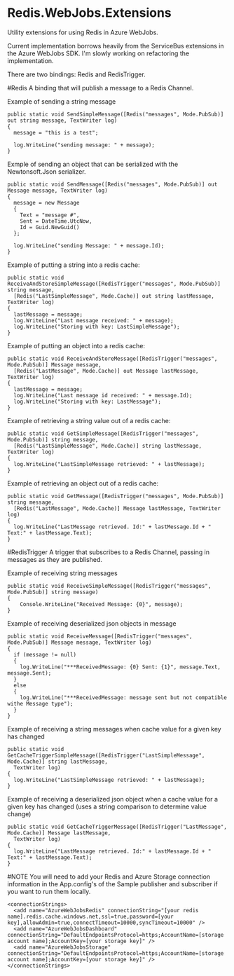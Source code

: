 # Redis.WebJobs.Extensions
Utility extensions for using Redis in Azure WebJobs.

Current implementation borrows heavily from the ServiceBus extensions in the Azure WebJobs SDK.  I'm slowly working on refactoring the implementation.

There are two bindings: Redis and RedisTrigger.

#Redis
A binding that will publish a message to a Redis Channel.

Example of sending a string message
```
public static void SendSimpleMessage([Redis("messages", Mode.PubSub)] out string message, TextWriter log)
{
  message = "this is a test";

  log.WriteLine("sending message: " + message);
}
```

Exmple of sending an object that can be serialized with the Newtonsoft.Json serializer.
```
public static void SendMessage([Redis("messages", Mode.PubSub)] out Message message, TextWriter log)
{
  message = new Message
  {
    Text = "message #",
    Sent = DateTime.UtcNow,
    Id = Guid.NewGuid()
  };

  log.WriteLine("sending Message: " + message.Id);
}
```

Example of putting a string into a redis cache:
```
public static void ReceiveAndStoreSimpleMessage([RedisTrigger("messages", Mode.PubSub)] string message,
  [Redis("LastSimpleMessage", Mode.Cache)] out string lastMessage, TextWriter log)
{
  lastMessage = message;
  log.WriteLine("Last message received: " + message);
  log.WriteLine("Storing with key: LastSimpleMessage");
}
```

Example of putting an object into a redis cache:
```
public static void ReceiveAndStoreMessage([RedisTrigger("messages", Mode.PubSub)] Message message,
  [Redis("LastMessage", Mode.Cache)] out Message lastMessage, TextWriter log)
{
  lastMessage = message;
  log.WriteLine("Last message id received: " + message.Id);
  log.WriteLine("Storing with key: LastMessage");
}
```

Example of retrieving a string value out of a redis cache:
```
public static void GetSimpleMessage([RedisTrigger("messages", Mode.PubSub)] string message, 
  [Redis("LastSimpleMessage", Mode.Cache)] string lastMessage, TextWriter log)
{
  log.WriteLine("LastSimpleMessage retrieved: " + lastMessage);
}
```

Example of retrieving an object out of a redis cache:
```
public static void GetMessage([RedisTrigger("messages", Mode.PubSub)] string message, 
  [Redis("LastMessage", Mode.Cache)] Message lastMessage, TextWriter log)
{
  log.WriteLine("LastMessage retrieved. Id:" + lastMessage.Id + " Text:" + lastMessage.Text);
}
```

#RedisTrigger
A trigger that subscribes to a Redis Channel, passing in messages as they are published.

Example of receiving string messages
```
public static void ReceiveSimpleMessage([RedisTrigger("messages", Mode.PubSub)] string message)
{
    Console.WriteLine("Received Message: {0}", message);
}
```

Example of receiving deserialized json objects in message
```
public static void ReceiveMessage([RedisTrigger("messages", Mode.PubSub)] Message message, TextWriter log)
{
  if (message != null)
  {
    log.WriteLine("***ReceivedMessage: {0} Sent: {1}", message.Text, message.Sent);
  }
  else
  {
    log.WriteLine("***ReceivedMessage: message sent but not compatible withe Message type");
  }
}
```

Example of receiving a string messages when cache value for a given key has changed
```
public static void GetCacheTriggerSimpleMessage([RedisTrigger("LastSimpleMessage", Mode.Cache)] string lastMessage, 
  TextWriter log)
{
  log.WriteLine("LastSimpleMessage retrieved: " + lastMessage);
}
```

Example of receiving a deserialized json object when a cache value for a given key has changed (uses a string comparison to determine value change)
```
public static void GetCacheTriggerMessage([RedisTrigger("LastMessage", Mode.Cache)] Message lastMessage, 
  TextWriter log)
{
  log.WriteLine("LastMessage retrieved. Id:" + lastMessage.Id + " Text:" + lastMessage.Text);
}
```

#NOTE
You will need to add your Redis and Azure Storage connection information in the App.config's of the Sample publisher and subscriber if you want to run them locally.

```
<connectionStrings>
  <add name="AzureWebJobsRedis" connectionString="[your redis name].redis.cache.windows.net,ssl=true,password=[your key],allowAdmin=true,connectTimeout=10000,syncTimeout=10000" />
  <add name="AzureWebJobsDashboard" connectionString="DefaultEndpointsProtocol=https;AccountName=[storage account name];AccountKey=[your storage key]" />
  <add name="AzureWebJobsStorage" connectionString="DefaultEndpointsProtocol=https;AccountName=[storage account name];AccountKey=[your storage key]" />
</connectionStrings>
```

